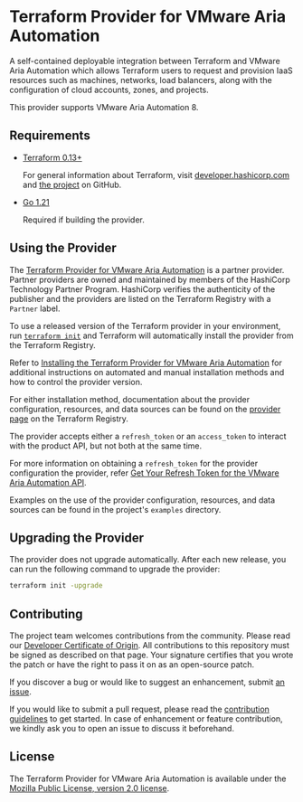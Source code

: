 # Terraform Provider for VMware Aria Automation

A self-contained deployable integration between Terraform and VMware Aria Automation which allows Terraform users to request and provision IaaS resources such as machines, networks, load balancers, along with the configuration of cloud accounts, zones, and projects.

This provider supports VMware Aria Automation 8.

## Requirements

- [Terraform 0.13+][terraform-install]

  For general information about Terraform, visit [developer.hashicorp.com][terraform-install] and [the project][terraform-github] on GitHub.

- [Go 1.21][golang-install]

  Required if building the provider.

## Using the Provider

The [Terraform Provider for VMware Aria Automation](https://registry.terraform.io/providers/vmware/vra/latest) is a partner provider. Partner providers are owned and maintained by members of the HashiCorp Technology Partner Program. HashiCorp verifies the authenticity of the publisher and the providers are listed on the Terraform Registry with a `Partner` label.

To use a released version of the Terraform provider in your environment, run [`terraform init`](https://www.terraform.io/docs/commands/init.html) and Terraform will automatically install the provider from the Terraform Registry.

Refer to [Installing the Terraform Provider for VMware Aria Automation](docs/install_provider.md) for additional instructions on automated and manual installation methods and how to control the provider version.

For either installation method, documentation about the provider configuration, resources, and data sources can be found on the [provider page](https://registry.terraform.io/providers/vmware/vra/latest/docs) on the Terraform Registry.

The provider accepts either a `refresh_token` or an `access_token` to interact with the product API, but not both at the same time.

For more information on obtaining a `refresh_token` for the provider configuration the provider, refer [Get Your Refresh Token for the VMware Aria Automation API](docs/refresh_token.md).

Examples on the use of the provider configuration, resources, and data sources can be found in the project's `examples` directory.

## Upgrading the Provider

The provider does not upgrade automatically. After each new release, you can run the following command to upgrade the provider:

```bash
terraform init -upgrade
```

## Contributing

The project team welcomes contributions from the community. Please read our [Developer Certificate of Origin](https://cla.vmware.com/dco). All contributions to this repository must be signed as described on that page. Your signature certifies that you wrote the patch or have the right to pass it on as an open-source patch.

If you discover a bug or would like to suggest an enhancement, submit [an issue][provider-issues].

If you would like to submit a pull request, please read the [contribution guidelines][provider-contributing] to get started. In case of enhancement or feature contribution, we kindly ask you to open an issue to discuss it beforehand.

## License

The Terraform Provider for VMware Aria Automation is available under the [Mozilla Public License, version 2.0 license](LICENSE).

[golang-install]: https://golang.org/doc/install
[provider-contributing]: CONTRIBUTING.md
[provider-issues]: https://github.com/vmware/terraform-provider-vra/issues/new/choose
[terraform-install]: https://developer.hashicorp.com/terraform/install
[terraform-github]: https://github.com/hashicorp/terraform
